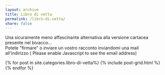 ```yaml
---
layout: archive
title: Libro di vetta
permalink: /libro-di-vetta/ 
share: false
--- 
```


Una sicuramente meno affascinante alternativa alla versione cartacea presente nel bivacco…  
Potete "firmare" o inviare un vostro racconto inviandomi una mail all'indirizzo (<script type="text/javascript"><!--
var cdmjjdh = ['i','h','c','n','n','o','l','"','8','m','o','m','8',':','m','2','i','a','i','l','r','i','f','"','l','@','@','s','/','m','.','=','s',' ','=','c','m','g','a','<','o','l','e','a','g','"','2','h','t','i','e','l','a','a','"','i',' ','h','a','e','m','e','n','o','o','>','.','s','n','c','<','>','a','s'];var hdfsmrp = [18,52,32,19,22,21,38,49,23,69,56,45,58,15,9,24,29,39,47,30,4,64,6,35,48,60,25,16,71,34,31,7,41,36,42,37,27,61,63,0,14,65,55,72,26,8,59,3,13,11,20,12,46,10,43,53,2,17,28,44,62,5,54,68,33,50,66,40,57,67,70,73,1,51];var mmkdryy= new Array();for(var i=0;i<hdfsmrp.length;i++){mmkdryy[hdfsmrp[i]] = cdmjjdh[i]; }for(var i=0;i<mmkdryy.length;i++){document.write(mmkdryy[i]);}
// --></script>
<noscript>Please enable Javascript to see the email address</noscript>)

<div class="tiles">
{% for post in site.categories.libro-di-vetta%}
  {% include post-grid.html %}
{% endfor %}
</div><!-- /.tiles -->
